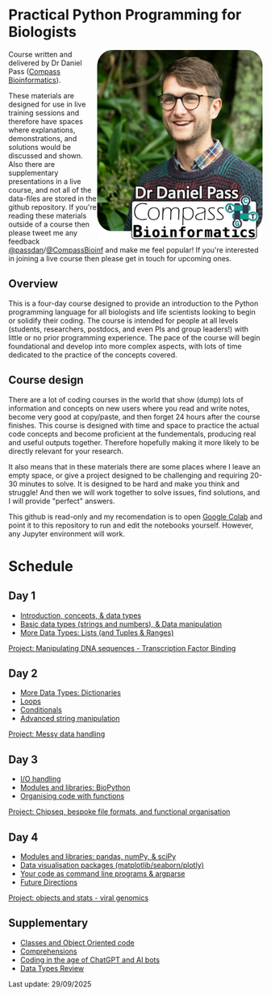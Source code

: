 # Practical Python Programming for Biologists
<img align="right" width="328" height="380" src="Images/Headshot-lowres.png">

Course written and delivered by Dr Daniel Pass ([Compass Bioinformatics](https://www.CompassBioinformatics.co.uk)).

These materials are designed for use in live training sessions and therefore have spaces where explanations, demonstrations, and solutions would be discussed and shown. Also there are supplementary presentations in a live course, and not all of the data-files are stored in the github repository. If you're reading these materials outside of a course then please tweet me any feedback [@passdan](https://www.twitter.com/passdan)/[@CompassBioinf](https://www.twitter.com/CompassBioinf) and make me feel popular! If you're interested in joining a live course then please get in touch for upcoming ones.

## Overview 
This is a four-day course designed to provide an introduction to the Python programming language for all biologists and life scientists looking to begin or solidify their coding. The course is intended for people at all levels (students, researchers, postdocs, and even PIs and group leaders!) with little or no prior programming experience. The pace of the course will begin foundational and develop into more complex aspects, with lots of time dedicated to the practice of the concepts covered.

## Course design
There are a lot of coding courses in the world that show (dump) lots of information and concepts on new users where you read and write notes, become very good at copy/paste, and then forget 24 hours after the course finishes. This course is designed with time and space to practice the actual code concepts and become proficient at the fundementals, producing real and useful outputs together. Therefore hopefully making it more likely to be directly relevant for your research. 

It also means that in these materials there are some places where I leave an empty space, or give a project designed to be challenging and requiring 20-30 minutes to solve. It is designed to be hard and make you think and struggle! And then we will work together to solve issues, find solutions, and I will provide "perfect" answers.

This github is read-only and my recomendation is to open [Google Colab](https://colab.research.google.com/) and point it to this repository to run and edit the notebooks yourself. However, any Jupyter environment will work.

# Schedule
## Day 1
- [Introduction, concepts, & data types](Day1/P34B-Day1-Introduction.ipynb)
- [Basic data types (strings and numbers), & Data manipulation](Day1/P34B-Day1-BasicDataTypes.ipynb)
- [More Data Types: Lists (and Tuples & Ranges)](Day1/P34B-Day1-Lists_and_more.ipynb)


[Project: Manipulating DNA sequences - Transcription Factor Binding](Day1/P34B-Day1-project.ipynb)

## Day 2
- [More Data Types: Dictionaries](Day2/P34B-Day1-Dictionaries.ipynb)
- [Loops](Day2/P34B-Day2-Loops.ipynb)
- [Conditionals](Day2/P34B-Day2-Conditionals.ipynb)
- [Advanced string manipulation](Day2/P34B-Day2-AdvancedStrings.ipynb)
 
[Project: Messy data handling](Day2/P34B-Day2-Project-MessyData.ipynb)

## Day 3
- [I/O handling](Day3/P34B-Day3-IO.ipynb)
- [Modules and libraries: BioPython](Day3/P34B-Day3-Modules-Biopython.ipynb)
- [Organising code with functions](Day3/P34B-Day3-Functions.ipynb)

[Project: Chipseq, bespoke file formats, and functional organisation](Day3/P34B-Day3-Project-ChipSeq.ipynb)

## Day 4
- [Modules and libraries: pandas, numPy, & sciPy](Day4/P34B-Day4-Modules-Stats.ipynb)
- [Data visualisation packages (matplotlib/seaborn/plotly)](Day4/P34B-Day4-Data_visualisation.ipynb)
- [Your code as command line programs & argparse](Day4/P34B-Day3-CLI_and_argparse.ipynb)
- [Future Directions](Supplementary/P34B-FutureDirections.md)

[Project: objects and stats - viral genomics](Day3/P34B-Day3-Project-covid_modules.ipynb)

## Supplementary
- [Classes and Object Oriented code](Day3/P34B-Day3-ClassesAndObjects.ipynb)
- [Comprehensions](Supplementary/P34B-Comprehensions.ipynb)
- [Coding in the age of ChatGPT and AI bots](Supplementary/P34B-ChatGPT_and_AIs.ipynb)
- [Data Types Review](Supplementary/P34B-DataTypes-review.ipynb)

Last update: 29/09/2025
